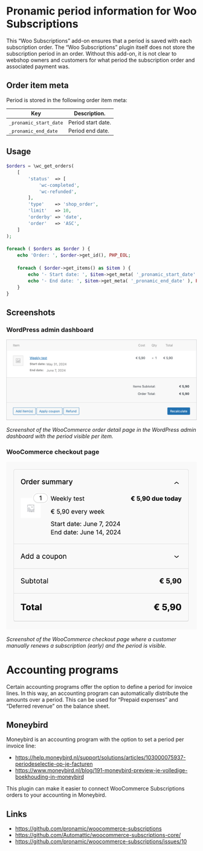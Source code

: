 # Pronamic period information for Woo Subscriptions

This “Woo Subscriptions” add-on ensures that a period is saved with each subscription order. The “Woo Subscriptions” plugin itself does not store the subscription period in an order. Without this add-on, it is not clear to webshop owners and customers for what period the subscription order and associated payment was.

## Order item meta

Period is stored in the following order item meta:

| Key                    | Description.       |
| ---------------------- | ------------------ |
| `_pronamic_start_date` | Period start date. |
| `_pronamic_end_date`   | Period end date.   |

## Usage

```php
$orders = \wc_get_orders(
	[
		'status'  => [
			'wc-completed',
			'wc-refunded',
		],
		'type'    => 'shop_order',
		'limit'   => 10,
		'orderby' => 'date',
		'order'   => 'ASC',
	]
);

foreach ( $orders as $order ) {
	echo 'Order: ', $order->get_id(), PHP_EOL;

	foreach ( $order->get_items() as $item ) {
		echo '- Start date: ', $item->get_meta( '_pronamic_start_date' ), PHP_EOL;
		echo '- End date: ', $item->get_meta( '_pronamic_end_date' ), PHP_EOL;
	}
}
```

## Screenshots

### WordPress admin dashboard

![Screenshot of the WooCommerce order detail page in the WordPress admin dashboard with the period visible per item.](documentation/wc-edit-order-item-with-period.png)

_Screenshot of the WooCommerce order detail page in the WordPress admin dashboard with the period visible per item._

### WooCommerce checkout page

![Screenshot of the WooCommerce checkout page where a customer manually renews a subscription (early) and the period is visible.](documentation/wc-checkout-order-summary-manual-early-renewal.png)

_Screenshot of the WooCommerce checkout page where a customer manually renews a subscription (early) and the period is visible._

# Accounting programs

Certain accounting programs offer the option to define a period for invoice lines. In this way, an accounting program can automatically distribute the amounts over a period. This can be used for “Prepaid expenses” and “Deferred revenue” on the balance sheet.

## Moneybird

Moneybird is an accounting program with the option to set a period per invoice line:

- https://help.moneybird.nl/support/solutions/articles/103000075937-periodeselectie-op-je-facturen
- https://www.moneybird.nl/blog/191-moneybird-preview-je-volledige-boekhouding-in-moneybird

This plugin can make it easier to connect WooCommerce Subscriptions orders to your accounting in Moneybird.

## Links

- https://github.com/pronamic/woocommerce-subscriptions
- https://github.com/Automattic/woocommerce-subscriptions-core/
- https://github.com/pronamic/woocommerce-subscriptions/issues/10
